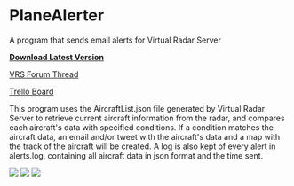 # PlaneAlerter
A program that sends email alerts for Virtual Radar Server

**[Download Latest Version](https://github.com/Dom2364/PlaneAlerter/releases/latest)**

[VRS Forum Thread](http://forum.virtualradarserver.co.uk/viewtopic.php?f=9&t=865)

[Trello Board](https://trello.com/b/LT6Z8tPy/planealerter)

This program uses the AircraftList.json file generated by Virtual Radar Server to retrieve current aircraft information from the radar, and compares each aircraft's data with specified conditions. If a condition matches the aircraft data, an email and/or tweet with the aircraft's data and a map with the track of the aircraft will be created. A log is also kept of every alert in alerts.log, containing all aircraft data in json format and the time sent.

![](https://i.imgur.com/gWkk29U.png)
![](https://i.imgur.com/sJi7OzD.png)
![](https://i.imgur.com/cGVUmHy.png)